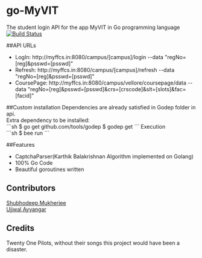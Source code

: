 # go-MyVIT
The student login API for the app MyVIT in Go programming language<br />
[![Build Status](https://travis-ci.org/shubhodeep9/go-MyVIT.svg?branch=master)](https://travis-ci.org/shubhodeep9/go-MyVIT)

##API URLs
<ul>
<li>
LogIn: http://myffcs.in:8080/campus/[campus]/login --data "regNo=[reg]&psswd=[psswd]"
</li>
<li>
Refresh: http://myffcs.in:8080/campus/[campus]/refresh --data "regNo=[reg]&psswd=[psswd]"
</li>
<li>
CoursePage: http://myffcs.in:8080/campus/vellore/coursepage/data --data "regNo=[reg]&psswd=[psswd]&crs=[crscode]&slt=[slots]&fac=[facid]"
</li>
</ul>
##Custom installation
Dependencies are already satisfied in Godep folder in api.<br />
Extra dependency to be installed: <br />
```sh
$ go get github.com/tools/godep
$ godep get
```
Execution<br />
```sh
$ bee run
```

##Features
<ul>
<li>CaptchaParser(Karthik Balakrishnan Algorithm implemented on Golang)</li>
<li>100% Go Code</li>
<li>Beautiful goroutines written</li>
</ul>

## Contributors
<a href="https://github.com/shubhodeep9">Shubhodeep Mukherjee</a><br />
<a href="https://github.com/JiraiyaFool">Ujjwal Ayyangar</a>

## Credits
Twenty One Pilots, without their songs this project would have been a disaster.
